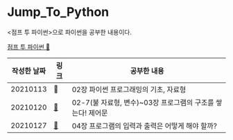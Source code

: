 # Jump_To_Python
<점프 투 파이썬>으로 파이썬을 공부한 내용이다.

[점프 투 파이썬 📔](https://wikidocs.net/book/1)

|작성한 날짜|링크|공부한 내용|
|---|---|---|
|20210113|🔗|02장 파이썬 프로그래밍의 기초, 자료형|
|20210120|[🔗](https://github.com/IsaacTips/Jump_To_Python/blob/main/20210120JTPy.ipynb)|02-7(불 자료형, 변수)~03장 프로그램의 구조를 쌓는다! 제어문|
|20210127|[🔗](https://github.com/IsaacTips/Jump_To_Python/blob/main/20210127JTPy.ipynb)|04장 프로그램의 입력과 출력은 어떻게 해야 할까?|
